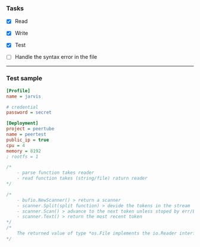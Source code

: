 ### Tasks
- [x] Read
- [x] Write
- [x] Test
- [ ] Handle the syntax error in the file


---
### Test sample
```ini
[Profile]
name = jarvis

# credential
password = secret

[Deployment]
project = peertube
name = peertest
public_ip = true
cpu = 4
memory = 8192
; rootfs = 1
```

```go
/*
    - parse function takes reader
    - read function takes (string/file) raturn reader
*/

/*
    - bufio.NewScanner() > return a scanner
    - scanner.Split(split function) > devide the tokens in the stream
    - scanner.Scan() > advance to the next token unless stoped by err/EOF
    - scanner.Text() > return the most recent token
*/
/*
    The returned value of type *os.File implements the io.Reader interface.
*/
```